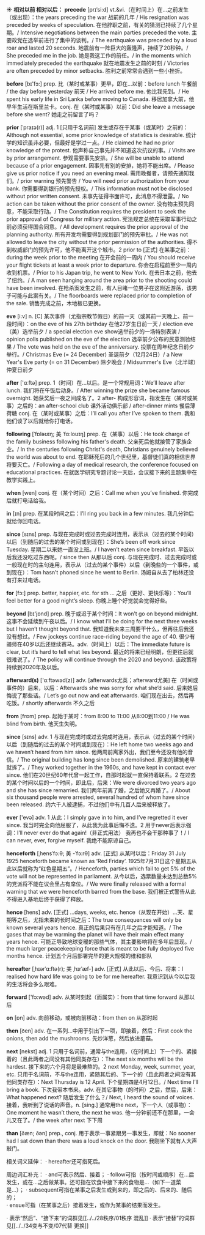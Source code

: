 ☀ <span class="category">**相对以前 相对以后：**</span>
<span class="vocabulary">**precede**</span> [prɪˈsi:d]
<span class="definition">vt.&vi.（在时间上）在…之前发生（或出现）：</span>the years preceding the war 战前的几年 / His resignation was preceded by weeks of speculation. 在他辞职之前，有关的猜测已持续了几个星期。/ Intensive negotiations between the main parties preceded the vote. 主要政党在选举前进行了集中的谈判。/ The earthquake was preceded by a loud roar and lasted 20 seconds. 地震前有一阵巨大的轰隆声，持续了20秒钟。/ She preceded me in the job. 她是我这工作的前任。/ in the moments which immediately preceded the earthquake 就在地震发生之前的时刻 / Victories are often preceded by minor setbacks. 胜利之前常常会遇到一些小挫折。

<span class="vocabulary">**before**</span> [bɪ'fɔ:] 
<span class="definition">prep. 比（某时或某事）更早，即在…以前：</span>before lunch 午餐前 / the day before yesterday 前天 / He arrived before me. 他比我先到。/ He spent his early life in Sri Lanka before moving to Canada. 移居加拿大前，他早年生活在斯里兰卡。<span class="definition">conj. 在（某时或某事）以前：</span>Did she leave a message before she went? 她走之前留言了吗？ 
           
<span class="vocabulary">**prior**</span> [ˈpraɪə(r)]
<span class="definition">adj. 1 [只用于名词前] 发生或存在于某事（或某时）之前的：</span>Although not essential, some prior knowledge of statistics is desirable. 统计学的知识虽非必要，但最好是学过一点。/ He claimed he had no prior knowledge of the protest. 他声称自己事先并不知道这次抗议的事。/ Visits are by prior arrangement. 参观需要事先安排。/ She will be unable to attend because of a prior engagement. 因事先有别的安排，她将不能出席。/ Please give us prior notice if you need an evening meal. 需用晚餐者，请预先通知我们。/ prior warning 预先警告 / You will need prior authorization from your bank. 你需要得到银行的预先授权。/ This information must not be disclosed without prior written consent. 未事先征得书面许可，此消息不得泄露。/ No action can be taken without the prior consent of the owner. 没有物主预先同意，不能采取行动。/ The Constitution requires the president to seek the prior approval of Congress for military action. 宪法规定总统在采取军事行动之前必须获得国会同意。/ All development requires the prior approval of the planning authority. 所有开发均需要得到规划部门的预先审批。/ He was not allowed to leave the city without the prior permission of the authorities. 得不到权威部门的预先许可，他不能离开这个城市。<span class="definition">2 prior to [正式] 在某事之前：</span>during the week prior to the meeting 在开会前的一周内 / You should receive your flight tickets at least a week prior to departure. 你会在启程前至少一周内收到机票。/ Prior to his Japan trip, he went to New York. 在去日本之前，他去了纽约。/ A man seen hanging around the area prior to the shooting could have been involved. 在枪杀案发生之前，有人目睹一位男子在这附近游荡，该男子可能与此案有关。/ The floorboards were replaced prior to completion of the sale. 销售完成之前，木地板已更换。
           
<span class="vocabulary">**eve**</span> [i:v]
<span class="definition">n. [C] 某次事件（尤指宗教节假日）的前一天（或其前一天晚上、前一段时间）：</span>on the eve of his 27th birthday 在他27岁生日前一天 / election eve（美）选举前夕 / a special election eve show选举前夕的一场特别表演 / opinion polls published on the eve of the election 选举前夕公布的民意测验结果 / The vote was held on the eve of the anniversary. 投票在周年纪念日前夕举行。/ Christmas Eve (= 24 December) 圣诞前夕（12月24日）/ a New Year's Eve party (= on 31 December) 除夕晚会 / Midsummer's Eve（北半球）仲夏日前夕

<span class="vocabulary">**after**</span> ['ɑːftə] 
<span class="definition">prep. 1（时间）在…以后。是一个常规用词：</span>We’ll leave after lunch. 我们将在午饭后动身。/ After winning the prize she became famous overnight. 她获奖后一夜之间成名了。<span class="definition">2 after- 构成形容词，指发生在（某时或某事）之后的：</span>an after-school club 课外活动俱乐部 / after-dinner mints 餐后薄荷糖 <span class="definition">conj. 在（某时或某事）之后：</span>I’ll call you after I’ve spoken to them. 我和他们谈了以后就给你打电话。
           
<span class="vocabulary">**following**</span> [ˈfɒləʊɪŋ; 美 ˈfɑ:loʊɪŋ]
<span class="definition">prep. 在（某事）以后：</span>He took charge of the family business following his father's death. 父亲死后他就接管了家族企业。/ In the centuries following Christ's death, Christians genuinely believed the world was about to end. 在耶稣死后的几个世纪里，基督徒们真的相信世界将要灭亡。/ Following a day of medical research, the conference focused on educational practices. 在就医学研究专题讨论一天后，会议接下来的主题集中在教学实践上。

<span class="vocabulary">**when**</span> [wen] 
<span class="definition">conj. 在（某个时间）之后：</span>Call me when you’ve finished. 你完成后就打电话给我。

<span class="vocabulary">**in**</span> [ɪn] 
<span class="definition">prep. 在某段时间之后：</span>I’ll ring you back in a few minutes. 我几分钟后就给你回电话。

<span class="vocabulary">**since**</span> [sɪns] 
<span class="definition">prep. 与现在完成时或过去完成时连用，表示从（过去的某个时间）以后（到随后的过去的某个时间或到现在）：</span>She’s been off work since Tuesday. 星期二以来她一直没上班。/ I haven’t eaten since breakfast. 早饭以后我还没吃过东西呢。/ since then 从那以后 <span class="definition">conj. 与现在完成时、过去完成时或一般现在时的主句连用，表示从（过去的某个事件）以后（到晚些的一个事件，或到现在）：</span>Tom hasn’t phoned since he went to Berlin. 汤姆自从去了柏林还没有打来过电话。

<span class="vocabulary">**for**</span> [fɔ:] 
<span class="definition">prep. better, happier, etc. for sth … 之后（更好、更快乐等）：</span>You’ll feel better for a good night’s sleep. 你晚上睡个好觉就会觉得好些。

<span class="vocabulary">**beyond**</span> [bɪ'jɒnd] 
<span class="definition">prep. 晚于或迟于某个时间：</span>It won’t go on beyond midnight. 这事不会延续到午夜以后。/ I know what I’ll be doing for the next three weeks but I haven’t thought beyond that. 我知道我未来三周要干什么，但再往后我还没有想过。/ Few jockeys continue race-riding beyond the age of 40. 很少有骑师在40岁以后还继续赛马。<span class="definition">adv.（时间上）以后：</span>The immediate future is clear, but it’s hard to tell what lies beyond. 最近的将来已经明朗，但更往后就很难说了。/ The policy will continue through the 2020 and beyond. 该政策将持续到2020年及以后。

<span class="vocabulary">**afterward(s)**</span> ['ɑːftəwəd(z)] 
<span class="definition">adv. [afterwards尤英；afterward尤美] 在（时间或事件的）后来，以后：</span>Afterwards she was sorry for what she’d said. 后来她后悔说了那些话。/ Let’s go out now and eat afterwards. 咱们现在出去，然后再吃饭。/ shortly afterwards 不久之后

<span class="vocabulary">**from**</span> [frɒm] 
<span class="definition">prep. 起始于某时：</span>from 8:00 to 11:00 从8:00到11:00 / He was blind from birth. 他天生失明。

<span class="vocabulary">**since**</span> [sɪns] 
<span class="definition">adv. 1 与现在完成时或过去完成时连用，表示从（过去的某个时间）以后（到随后的过去的某个时间或到现在）：</span>He left home two weeks ago and we haven’t heard from him since. 他两周前离家外出，我们至今还没有他的音信。/ The original building has long since been demolished. 原来的建筑老早就拆了。/ They worked together in the 1960s, and have kept in contact ever since. 他们在20世纪60年代曾一起工作，自那时起就一直保持着联系。<span class="definition">2 在过去的某个时间以后的一个时间，即此后，后来：</span>We were divorced two years ago and she has since remarried. 我们两年前离了婚，之后她又再婚了。/ About six thousand people were arrested, several hundred of whom have since been released. 约六千人被逮捕，不过他们中有几百人后来被释放了。

<span class="vocabulary">**ever**</span> ['evə] 
<span class="definition">adv. 1 从此：</span>I simply gave in to him, and I’ve regretted it ever since. 我当时完全向他屈服了，从此我为此事后悔不迭。<span class="definition">2 用于never后表示强调：</span>I’ll never ever do that again!（非正式用法） 我再也不会干那种事了！/ I can never, ever, forgive myself. 我绝不能原谅自己。
           
<span class="vocabulary">**henceforth**</span> [ˌhensˈfɔ:θ; 美 -ˈfɔ:rθ]
<span class="definition">adv. [正式] 从某时以后：</span>Friday 31 July 1925 henceforth became known as ‘Red Friday’. 1925年7月31日这个星期五从此以后就称为“红色星期五”。/ Henceforth, parties which fail to get 5% of the vote will not be represented in parliament. 从今以后，选票数量未达到总数5%的党派将不能在议会里占有席位。/ We were finally released with a formal warning that we were henceforth barred from the base. 我们被正式警告从此不得进入基地后终于获得了释放。
           
<span class="vocabulary">**hence**</span> [hens]
<span class="definition">adv. [正式] …days, weeks, etc. hence（从现在开始）…天、星期等之后，尤指未来的长时间之后：</span>The true consequences will only be known several years hence. 真正的后果只有在几年之后才能知道。/ The gases that may be warming the planet will have their main effect many years hence. 可能正导致地球变暖的那些气体，其主要影响将在多年后显现。/ the much larger peacekeeping force that is meant to be fully deployed five months hence. 计划五个月后部署完毕的更大规模的维和部队
           
<span class="vocabulary">**hereafter**</span> [ˌhɪərˈɑ:ftə(r); 美 ˌhɪrˈæf-]
<span class="definition">adv. [正式] 从此以后、今后、将来：</span>I realised how hard life was going to be for me hereafter. 我意识到从今以后我的生活将会多么艰难。

<span class="vocabulary">**forward**</span> ['fɔ:wəd] 
<span class="definition">adv. 从某时刻起（而属实）：</span>from that time forward 从那以后

<span class="vocabulary">**on**</span> [ɒn] 
<span class="definition">adv. 向前移动，或被向前移动：</span>from then on 从那时起

<span class="vocabulary">**then**</span> [ðen] 
<span class="definition">adv. 在一系列…中用于引出下一项，即接着，然后：</span>First cook the onions, then add the mushrooms. 先炒洋葱，然后放进蘑菇。

<span class="vocabulary">**next**</span> [nekst] 
<span class="definition">adj. 1 只用于名词前，通常与the连用，（在时间上）下一个的、紧接着的（且此两者之间没有其他同类存在）：</span>The next six months will be the hardest. 接下来的六个月将是最难熬的。<span class="definition">2 next Monday, week, summer, year, etc. 只用于名词前，不与the连用，紧随其后的、下一个的（且此两者之间没有其他同类存在）：</span>Next Thursday is 12 April. 下个星期四是4月12日。/ Next time I’ll bring a book. 下次我带本书来。<span class="definition">adv. 在其它事物（的时间）之后，然后，后来：</span>What happened next? 随后发生了什么？/ Next, I heard the sound of voices. 接着，我听到了说话的声音。<span class="definition">n. [sing.] 通常用the next，下一个人（或事物）：</span>One moment he wasn’t there, the next he was. 他一分钟前还不在那里，一会儿又在了。/ the week after next 下下周

<span class="vocabulary">**than**</span> [ðæn; ðən] 
<span class="definition">prep., conj. 用于表示一事紧跟另一事发生，即就：</span>No sooner had I sat down than there was a loud knock on the door. 我刚坐下就有人大声敲门。

相关词义延伸：
· hereafter还可指死后。

周边词汇补充：
· and可表示然后、接着；
· follow可指（按时间或顺序）在…后发生，或在…之后做某事。还可指在饮食中接下来的食物是…（如下一道菜是…）；
· subsequent可指在某事之后发生或到来的，即之后的、后来的、随后的；         
· ensue可指（在某事之后）接着发生，或作为某事的结果而发生。

· 表示“然后”、“接下来”的词群见[[../../28秩序/01秩序 混乱]]
· 表示“接替”的词群见[[../../34变与不变/07代替 更换]]
